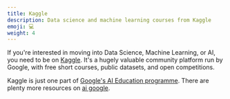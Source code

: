 ```yaml
---
title: Kaggle
description: Data science and machine learning courses from Kaggle
emoji: 💻
weight: 4
---
```


If you're interested in moving into Data Science, Machine Learning, or AI, you need to be on [Kaggle](https://www.kaggle.com/learn). It's a hugely valuable community platform run by Google, with free short courses, public datasets, and open competitions.

Kaggle is just one part of [Google's AI Education programme](https://ai.google/build?featured=build_with_gemini&tagid=p-gemini). There are plenty more resources on [ai google](https://ai.google/).
